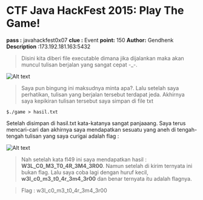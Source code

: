 # CTF Java HackFest 2015: Play The Game!

**pass :** javahackfest0x07
**clue :** Event
**point:** 150
**Author:** Gendhenk
**Description** :173.192.181.163:5432 

> Disini kita diberi file executable dimana jika dijalankan maka akan muncul tulisan berjalan yang sangat cepat -_-. 

![Alt text](http://i.imgur.com/W8zhqUM.png)

> Saya pun bingung ini maksudnya minta apa?. Lalu setelah saya perhatikan, tulisan yang berjalan tersebut terdapat jeda. Akhirnya saya kepikiran tulisan tersebut saya simpan di file txt

```
$./game > hasil.txt
```

Setelah disimpan di hasil.txt kata-katanya sangat panjaaang. Saya terus mencari-cari dan akhirnya saya mendapatkan sesuatu yang aneh di tengah-tengah tulisan yang saya curigai adalah flag : 

![Alt text](http://i.imgur.com/IeCK0EH.png)

> Nah setelah kata fl49 ini saya mendapatkan hasil : **W3L_C0_M3_T0_4R_3M4_3R00**. Namun setelah di kirim ternyata ini bukan flag. Lalu saya coba lagi dengan huruf kecil, **w3l_c0_m3_t0_4r_3m4_3r00** dan benar ternyata itu adalah flagnya. 

> Flag : w3l_c0_m3_t0_4r_3m4_3r00
